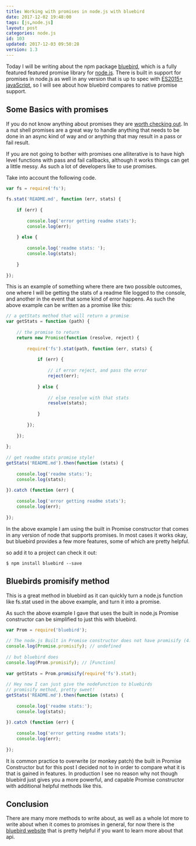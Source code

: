 ```yaml
---
title: Working with promises in node.js with bluebird
date: 2017-12-02 19:48:00
tags: [js,node.js]
layout: post
categories: node.js
id: 103
updated: 2017-12-03 09:50:28
version: 1.3
---
```


Today I will be writing about the npm package [bluebird](https://www.npmjs.com/package/bluebird), which is a fully featured featured promise library for [node.js](https://nodejs.org/en/). There is built in support for promises in node.js as well in any version that is up to spec with [ES2015+ javaScript](http://www.ecma-international.org/ecma-262/6.0/#sec-promise-objects), so I will see about how bluebird compares to native promise support.

<!-- more -->

## Some Basics with promises

If you do not know anything about promises they are [worth checking out](https://en.wikipedia.org/wiki/Futures_and_promises). In a nut shell promises are a great way to handle anything that needs to be done in an async kind of way and or anything that may result in a pass or fail result.

If you are not going to bother with promises one alliterative is to have high level functions with pass and fail callbacks, although it works things can get a little messy. As such a lot of developers like to use promises.

Take into account the following code.

```js
var fs = require('fs');
 
fs.stat('README.md', function (err, stats) {
 
    if (err) {
 
        console.log('error getting readme stats');
        console.log(err);
 
    } else {
 
        console.log('readme stats: ');
        console.log(stats);
 
    }
 
});
```

This is an example of something where there are two possible outcomes, one where I will be getting the stats of a readme file logged to the console, and another in the event that some kind of error happens. As such the above example can be written as a promise like this:

```js
// a getStats method that will return a promise
var getStats = function (path) {
 
    // the promise to return
    return new Promise(function (resolve, reject) {
 
        require('fs').stat(path, function (err, stats) {
 
            if (err) {
 
                // if error reject, and pass the error
                reject(err);
 
            } else {
 
                // else resolve with that stats
                resolve(stats);
 
            }
 
        });
 
    });
 
};
 
// get readme stats promise style!
getStats('README.md').then(function (stats) {
 
    console.log('readme stats:');
    console.log(stats);
 
}).catch (function (err) {
 
    console.log('error getting readme stats');
    console.log(err);
 
});
```

In the above example I am using the built in Promise constructor that comes in any version of node that supports promises. In most cases it works okay, but bluebird provides a few more features, some of which are pretty helpful.

so add it to a project can check it out:

```
$ npm install bluebird --save
```

## Bluebirds promisify method

This is a great method in bluebird as it can quickly turn a node.js function like fs.stat used in the above example, and turn it into a promise.


As such the above example I gave that uses the built in node.js Promise constructor can be simplified to just this with bluebird.

```js
var Prom = require('bluebird');
 
// The node.js Built in Promise constructor does not have promisify (4.3.2)
console.log(Promise.promisify); // undefined
 
// but bluebird does
console.log(Prom.promisify); // [Function]
 
var getStats = Prom.promisify(require('fs').stat);
 
// Hey now I can just give the nodeFunction to bluebirds
// promisify method, pretty sweet!
getStats('README.md').then(function (stats) {
 
    console.log('readme stats:');
    console.log(stats);
 
}).catch (function (err) {
 
    console.log('error getting readme stats');
    console.log(err);
 
});
```

It is common practice to overwrite (or monkey patch) the built in Promise Constructor but for this post I decided not to in order to compare what it is that is gained in features. In production I see no reason why not though bluebird just gives you a more powerful, and capable Promise constructor with additional helpful methods like this.

## Conclusion

There are many more methods to write about, as well as a whole lot more to write about when it comes to promises in general, for now there is the [bluebird website](http://bluebirdjs.com/docs/api-reference.html) that is pretty helpful if you want to learn more about that api.